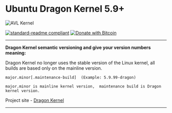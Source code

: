 # Ubuntu Dragon Kernel 5.9+


![AVL Kernel](https://dragon-kernel.site/images/g.jpeg)


[![standard-readme compliant](https://img.shields.io/badge/readme%20style-standard-brightgreen.svg)](https://github.com/RichardLitt/standard-readme)
[![Donate with Bitcoin](https://en.cryptobadges.io/badge/micro/1KvWrbLhuzk8DSb2Yq2948bMj3uQvVTQCW)](https://en.cryptobadges.io/donate/1KvWrbLhuzk8DSb2Yq2948bMj3uQvVTQCW)


---


**Dragon Kernel semantic versioning and give your version numbers meaning:**

Dragon Kernel no longer uses the stable version of the Linux kernel, all builds are based only on the mainline version.

```
major.minor[.maintenance-build]  (Example: 5.9.99-dragon)

major.minor is mainline kernel version,  maintenance build is Dragon kernel version.
```

Project site - [Dragon Kernel](https://dragon-kernel.site)


---




